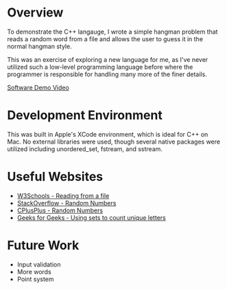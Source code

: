 # Overview
To demonstrate the C++ langauge, I wrote a simple hangman problem that reads a random word from a file and allows the user to guess it in the normal hangman style.

This was an exercise of exploring a new language for me, as I've never utilized such a low-level programming language before where the programmer is responsible for handling many more of the finer details.

[Software Demo Video](https://www.loom.com/share/c4c5d99a4768404886f00235851c56e9?sid=c2ffdfd6-1b46-411c-bb67-94dad84b7eba)

# Development Environment

This was built in Apple's XCode environment, which is ideal for C++ on Mac. No external libraries were used, though several native packages were utilized including unordered_set, fstream, and sstream.

# Useful Websites

- [W3Schools - Reading from a file](https://www.w3schools.com/cpp/cpp_files.asp)
- [StackOverflow - Random Numbers](https://stackoverflow.com/questions/9459035/why-does-rand-yield-the-same-sequence-of-numbers-on-every-run)
- [CPlusPlus - Random Numbers](https://cplusplus.com/reference/cstdlib/rand/)
- [Geeks for Geeks - Using sets to count unique letters](https://www.geeksforgeeks.org/count-the-number-of-unique-characters-in-a-given-string/)

# Future Work

- Input validation
- More words
- Point system